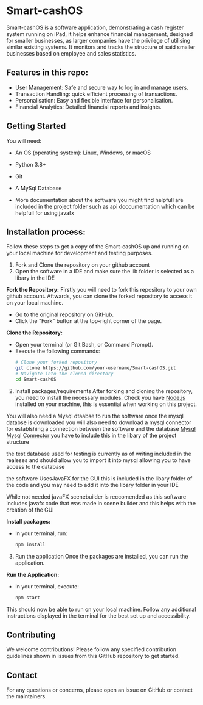 # Smart-cashOS

Smart-cashOS  is a software application, demonstrating a cash register system running on iPad, it helps enhance financial management, designed for smaller businesses, as larger companies have the privilege of utilising similar existing systems.
It monitors and tracks the structure of said smaller businesses based on employee and sales statistics. 


## Features in this repo:
* User Management: Safe and secure way to log in and manage users.
* Transaction Handling: quick efficient processing of transactions.
* Personalisation: Easy and flexible interface for personalisation.
* Financial Analytics: Detailed financial reports and insights.


## Getting Started
You will need:
* An OS (operating system): Linux, Windows, or macOS
* Python 3.8+
* Git
* A MySql Database

* More documentation about the software you might find helpfull are included in the project folder such as api doccumentation which can be helpfull for using javafx


## Installation process:
Follow these steps to get a copy of the Smart-cashOS up and running on your local machine for development and testing purposes.

1. Fork and Clone the repository on your github account
2. Open the software in a IDE and make sure the lib folder is selected as a libary in the IDE


**Fork the Repository:**
Firstly you will need to fork this repository to your own github account. Aftwards, you can clone the forked repository to access it on your local machine. 

- Go to the original repository on GitHub.
- Click the "Fork" button at the top-right corner of the page.


**Clone the Repository:**
- Open your terminal (or Git Bash, or Command Prompt).
- Execute the following commands:
    ```bash
    # Clone your forked repository
    git clone https://github.com/your-username/Smart-cashOS.git
    # Navigate into the cloned directory
    cd Smart-cashOS
    ```



2. Install packages/requirements 
After forking and cloning the repository, you need to install the necessary modules.
Check you have [Node.js](https://nodejs.org/) installed on your machine, this is essential when working on this project.

You will also need a Mysql dtaabse to run the software once the mysql databse is downloaded you will also need to download a mysql connector for establshing a connection between the software and the database 
[Mysql](https://dev.mysql.com/downloads/installer/)
[Mysql Connector](https://www.mysql.com/products/connector/) you have to include this in the libary of the project structure

the test database used for testing is currently as of writing included in the realeses and should allow you to import it into mysql allowing you to have access to the database

the software UsesJavaFX for the GUI this is included in the libary folder of the code and you may need to add it into the libary folder in your IDE



While not needed javaFX scenebuilder is reccomended as this software includes javafx code that was made in scene builder and this helps with the creation of the GUI


**Install packages:**
- In your terminal, run:
    ```bash
    npm install
    ```


3. Run the application
Once the packages are installed, you can run the application.

**Run the Application:**
- In your terminal, execute:
    ```bash
    npm start
    ```

This should now be able to run on your local machine. 
Follow any additional instructions displayed in the terminal for the  best set up and accessibility. 


## Contributing
 We welcome contributions! Please follow any specified contribution guidelines shown in issues from this GitHub repository to get started.

## Contact
 For any questions or concerns, please open an issue on GitHub or contact the maintainers.
